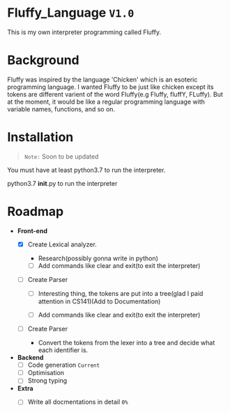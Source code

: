 # Fluffy_Language `V1.0`
This is my own interpreter programming called Fluffy.

# Background

Fluffy was inspired by the language 'Chicken' which is an esoteric programming language.
I wanted Fluffy to be just like chicken except its tokens are different varient of 
the word Fluffy(e.g Fluffy, fluffY, FLuffy). But at the moment, it would be like
a regular programming language with variable names, functions, and so on.

# Installation

> `Note:` Soon to be updated

You must have at least python3.7 to run the interpreter.

python3.7 __init__.py to run the interpreter

 
 # Roadmap
- **Front-end**
    - [x] Create Lexical analyzer. 
        * Research(possibly gonna write in python)
        - [ ] Add commands like clear and exit(to exit the interpreter)
    - [ ] Create Parser
         
	    -[ ] Interesting thing, the tokens are put into a tree(glad I paid attention in CS141)(Add to Documentation)
	   
	    -[ ] Add commands like clear and exit(to exit the interpreter)
   
    -[ ] Create Parser
        * Convert the tokens from the lexer into a tree and decide what each identifier is.


- **Backend**
    - [ ] Code generation `Current`
    - [ ] Optimisation 
    - [ ] Strong typing 
    
- **Extra**
    - [ ] Write all docmentations in detail `0%`

